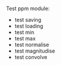 Test ppm module:
- test saving
- test loading
- test min
- test max
- test normalise
- test magnitudise
- test convolve
